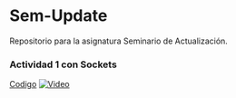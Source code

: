 # Sem-Update
Repositorio para la asignatura Seminario de Actualización.

### Actividad 1 con Sockets
[Codigo](../master/Sockets/src/sockets)
[![Video](http://img.youtube.com/vi/HqRHc-UUyZc/0.jpg)](http://www.youtube.com/watch?v=HqRHc-UUyZc)

